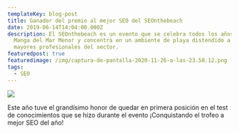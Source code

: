 ```yaml
---
templateKey: blog-post
title: Ganador del premio al mejor SEO del SEOnthebeach
date: 2019-06-14T14:04:00.000Z
description: El SEOnthebeach es un evento que se celebra todos los años en la
  Manga del Mar Menor y concentra en un ambiente de playa distendido a los
  mayores profesionales del sector.
featuredpost: true
featuredimage: /img/captura-de-pantalla-2020-11-26-a-las-23.58.12.png
tags:
  - SEO
---
```

![](/img/captura-de-pantalla-2020-11-26-a-las-23.58.12.png)

Este año tuve el grandísimo honor de quedar en primera posición en el test de conocimientos que se hizo durante el evento ¡Conquistando el trofeo a mejor SEO del año!